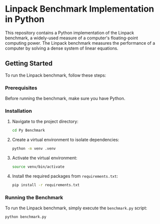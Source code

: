 # Linpack Benchmark Implementation in Python

This repository contains a Python implementation of the Linpack benchmark, a widely-used measure of a computer's floating-point computing power. The Linpack benchmark measures the performance of a computer by solving a dense system of linear equations.

## Getting Started

To run the Linpack benchmark, follow these steps:

### Prerequisites

Before running the benchmark, make sure you have Python.

### Installation

1. Navigate to the project directory:

    ```bash
    cd Py Benchmark
    ```

2. Create a virtual environment to isolate dependencies:

    ```bash
    python -m venv .venv
    ```

3. Activate the virtual environment:

    ```bash
    source venv/bin/activate
    ```

4. Install the required packages from `requirements.txt`:

    ```bash
    pip install -r requirements.txt
    ```

### Running the Benchmark

To run the Linpack benchmark, simply execute the `benchmark.py` script:

```bash
python benchmark.py
